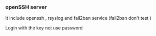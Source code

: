 ### openSSH server 
It include openssh , rsyslog and fail2ban service (fail2ban don't test )

Login with the key not use password

